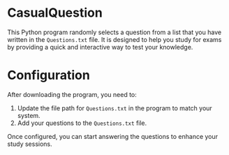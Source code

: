 # CasualQuestion

This Python program randomly selects a question from a list that you have written in the `Questions.txt` file. It is designed to help you study for exams by providing a quick and interactive way to test your knowledge.

# Configuration

After downloading the program, you need to:

1. Update the file path for `Questions.txt` in the program to match your system.
2. Add your questions to the `Questions.txt` file.

Once configured, you can start answering the questions to enhance your study sessions.
 
